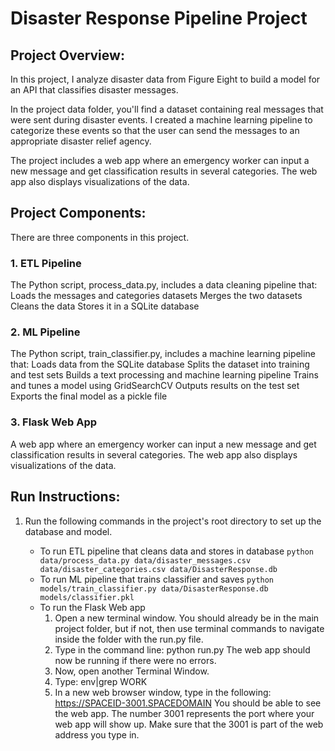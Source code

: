# Disaster Response Pipeline Project

## Project Overview:
In this project, I analyze disaster data from Figure Eight to build a model for an API that classifies disaster messages.

In the project data folder, you'll find a dataset containing real messages that were sent during disaster events. I created a machine learning pipeline to categorize these events so that the user can send the messages to an appropriate disaster relief agency.

The project includes a web app where an emergency worker can input a new message and get classification results in several categories. The web app also displays visualizations of the data.

## Project Components:
There are three components in this project.

### 1. ETL Pipeline
The Python script, process_data.py, includes a data cleaning pipeline that:
Loads the messages and categories datasets
Merges the two datasets
Cleans the data
Stores it in a SQLite database

### 2. ML Pipeline
The Python script, train_classifier.py, includes a machine learning pipeline that:
Loads data from the SQLite database
Splits the dataset into training and test sets
Builds a text processing and machine learning pipeline
Trains and tunes a model using GridSearchCV
Outputs results on the test set
Exports the final model as a pickle file

### 3. Flask Web App
A web app where an emergency worker can input a new message and get classification results in several categories. The web app also displays visualizations of the data.


## Run Instructions:
1. Run the following commands in the project's root directory to set up the database and model.

    - To run ETL pipeline that cleans data and stores in database
        `python data/process_data.py data/disaster_messages.csv data/disaster_categories.csv data/DisasterResponse.db`
    - To run ML pipeline that trains classifier and saves
        `python models/train_classifier.py data/DisasterResponse.db models/classifier.pkl`
    - To run the Flask Web app
        1. Open a new terminal window. You should already be in the main project folder, but if not, then use                terminal commands to navigate inside the folder with the run.py file.
        2. Type in the command line: python run.py
           The web app should now be running if there were no errors.
        4. Now, open another Terminal Window.
        5. Type: env|grep WORK
        6. In a new web browser window, type in the following: https://SPACEID-3001.SPACEDOMAIN
           You should be able to see the web app. The number 3001 represents the port where your web app will show            up. Make sure that the 3001 is part of the web address you type in.
